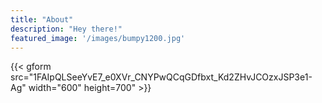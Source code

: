 ```yaml
---
title: "About"
description: "Hey there!"
featured_image: '/images/bumpy1200.jpg'
---
```


{{< gform src="1FAIpQLSeeYvE7_e0XVr_CNYPwQCqGDfbxt_Kd2ZHvJCOzxJSP3e1-Ag" width="600" height=700" >}}


